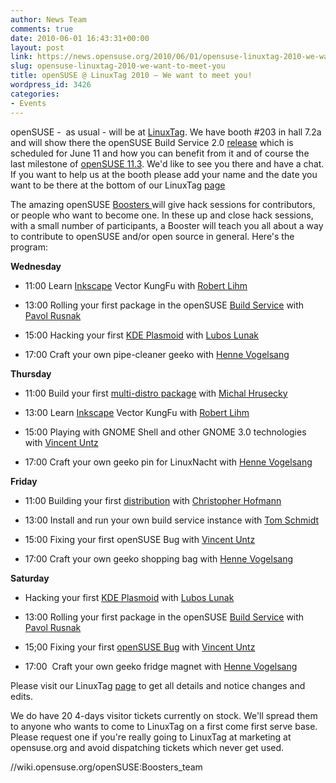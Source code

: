 ```yaml
---
author: News Team
comments: true
date: 2010-06-01 16:43:31+00:00
layout: post
link: https://news.opensuse.org/2010/06/01/opensuse-linuxtag-2010-we-want-to-meet-you/
slug: opensuse-linuxtag-2010-we-want-to-meet-you
title: openSUSE @ LinuxTag 2010 – We want to meet you!
wordpress_id: 3426
categories:
- Events
---
```


openSUSE -  as usual - will be at [LinuxTag](//www.linuxtag.org/2010/). We have booth #203 in hall 7.2a and will show there the openSUSE Build Service 2.0 [release](//news.opensuse.org/2010/05/25/obs-2-0b1/) which is scheduled for June 11 and how you can benefit from it and of course the last milestone of [openSUSE 11.3](//wiki.opensuse.org/Product_highlights_11.3). We'd like to see you there and have a chat. If you want to help us at the booth please add your name and the date you want to be there at the bottom of our LinuxTag [page](//en.opensuse.org/Linuxtag)

The amazing openSUSE [Boosters ](//wiki.opensuse.org/openSUSE:Boosters_team)will give hack sessions for contributors, or people who want to become one. In these up and close hack sessions, with a small number of participants, a Booster will teach you all about a way to contribute to openSUSE and/or open source in general. Here's the program:

**Wednesday**



	
  * 11:00 Learn [Inkscape](//en.opensuse.org/Inkscape) Vector KungFu with [Robert Lihm](//en.opensuse.org/User:Rlihm)

	
  * 13:00 Rolling your first package in the openSUSE [Build Service](//build.opensuse.org) with [Pavol Rusnak](//en.opensuse.org/User:Prusnak)

	
  * 15:00 Hacking your first [KDE Plasmoid](//techbase.kde.org/Projects/Plasma/Plasmoids) with [Lubos Lunak](//en.opensuse.org/User:Llunak)

	
  * 17:00 Craft your own pipe-cleaner geeko with [Henne Vogelsang](//en.opensuse.org/User:Hennevogel)


**Thursday**



	
  * 11:00 Build your first [multi-distro package](//kde-apps.org/content/show.php/kde-obs-generator?content=121094) with [Michal Hrusecky](//en.opensuse.org/User:-miska-)

	
  * 13:00 Learn [Inkscape](//en.opensuse.org/Inkscape) Vector KungFu with [Robert Lihm](//en.opensuse.org/User:Rlihm)

	
  * 15:00 Playing with GNOME Shell and other GNOME 3.0 technologies with [Vincent Untz](//en.opensuse.org/User:Vuntz)

	
  * 17:00 Craft your own geeko pin for LinuxNacht with [Henne Vogelsang](//en.opensuse.org/User:Hennevogel)


**Friday**



	
  * 11:00 Building your first [distribution](//en.opensuse.org/Kiwi) with [Christopher Hofmann](//en.opensuse.org/User:Cwh)

	
  * 13:00 Install and run your own build service instance with [Tom Schmidt](//en.opensuse.org/User:Digitaltomm)

	
  * 15:00 Fixing your first openSUSE Bug with [Vincent Untz](//en.opensuse.org/User:Vuntz)

	
  * 17:00 Craft your own geeko shopping bag with [Henne Vogelsang](//en.opensuse.org/User:Hennevogel)


**Saturday**



	
  * Hacking your first [KDE Plasmoid](//techbase.kde.org/Projects/Plasma/Plasmoids) with [Lubos  Lunak](//en.opensuse.org/User:Llunak)

	
  * 13:00 Rolling your first package in the openSUSE [Build Service](//build.opensuse.org) with [Pavol Rusnak](//en.opensuse.org/User:Prusnak)

	
  * 15;00 Fixing your first [openSUSE Bug](//en.opensuse.org/Bugs) with [Vincent Untz](//en.opensuse.org/User:Vuntz)

	
  * 17:00  Craft your own geeko fridge magnet with [Henne Vogelsang](//en.opensuse.org/User:Hennevogel)


Please visit our LinuxTag [page](//en.opensuse.org/Linuxtag) to get all details and notice changes and edits.

We do have 20 4-days visitor tickets currently on stock. We'll spread them to anyone who wants to come to LinuxTag on a first come first serve base. Please request one if you're really going to LinuxTag at marketing at opensuse.org and avoid dispatching tickets which never get used.


//wiki.opensuse.org/openSUSE:Boosters_team

